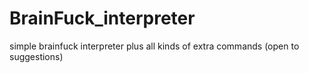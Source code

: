 # BrainFuck_interpreter
simple brainfuck interpreter plus all kinds of extra commands (open to suggestions)
